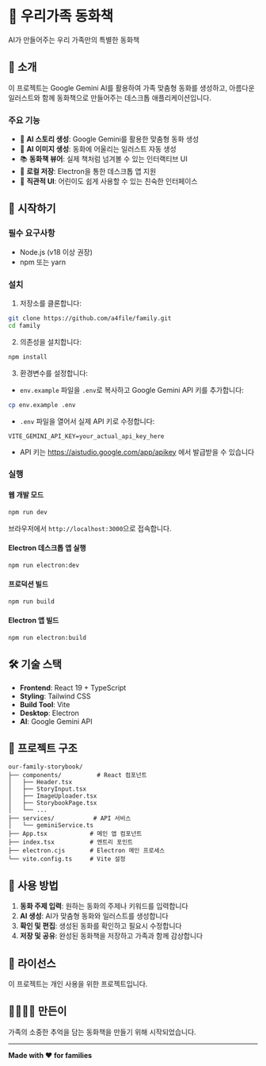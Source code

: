 # 🎨 우리가족 동화책

AI가 만들어주는 우리 가족만의 특별한 동화책

## 📖 소개

이 프로젝트는 Google Gemini AI를 활용하여 가족 맞춤형 동화를 생성하고, 아름다운 일러스트와 함께 동화책으로 만들어주는 데스크톱 애플리케이션입니다.

### 주요 기능

- 🤖 **AI 스토리 생성**: Google Gemini를 활용한 맞춤형 동화 생성
- 🎨 **AI 이미지 생성**: 동화에 어울리는 일러스트 자동 생성
- 📚 **동화책 뷰어**: 실제 책처럼 넘겨볼 수 있는 인터랙티브 UI
- 💾 **로컬 저장**: Electron을 통한 데스크톱 앱 지원
- 🎯 **직관적 UI**: 어린이도 쉽게 사용할 수 있는 친숙한 인터페이스

## 🚀 시작하기

### 필수 요구사항

- Node.js (v18 이상 권장)
- npm 또는 yarn

### 설치

1. 저장소를 클론합니다:
```bash
git clone https://github.com/a4file/family.git
cd family
```

2. 의존성을 설치합니다:
```bash
npm install
```

3. 환경변수를 설정합니다:
- `env.example` 파일을 `.env`로 복사하고 Google Gemini API 키를 추가합니다:
```bash
cp env.example .env
```
- `.env` 파일을 열어서 실제 API 키로 수정합니다:
```
VITE_GEMINI_API_KEY=your_actual_api_key_here
```
- API 키는 https://aistudio.google.com/app/apikey 에서 발급받을 수 있습니다

### 실행

#### 웹 개발 모드
```bash
npm run dev
```
브라우저에서 `http://localhost:3000`으로 접속합니다.

#### Electron 데스크톱 앱 실행
```bash
npm run electron:dev
```

#### 프로덕션 빌드
```bash
npm run build
```

#### Electron 앱 빌드
```bash
npm run electron:build
```

## 🛠️ 기술 스택

- **Frontend**: React 19 + TypeScript
- **Styling**: Tailwind CSS
- **Build Tool**: Vite
- **Desktop**: Electron
- **AI**: Google Gemini API

## 📂 프로젝트 구조

```
our-family-storybook/
├── components/          # React 컴포넌트
│   ├── Header.tsx
│   ├── StoryInput.tsx
│   ├── ImageUploader.tsx
│   ├── StorybookPage.tsx
│   └── ...
├── services/           # API 서비스
│   └── geminiService.ts
├── App.tsx            # 메인 앱 컴포넌트
├── index.tsx          # 엔트리 포인트
├── electron.cjs       # Electron 메인 프로세스
└── vite.config.ts     # Vite 설정
```

## 🎯 사용 방법

1. **동화 주제 입력**: 원하는 동화의 주제나 키워드를 입력합니다
2. **AI 생성**: AI가 맞춤형 동화와 일러스트를 생성합니다
3. **확인 및 편집**: 생성된 동화를 확인하고 필요시 수정합니다
4. **저장 및 공유**: 완성된 동화책을 저장하고 가족과 함께 감상합니다

## 📝 라이선스

이 프로젝트는 개인 사용을 위한 프로젝트입니다.

## 👨‍👩‍👧‍👦 만든이

가족의 소중한 추억을 담는 동화책을 만들기 위해 시작되었습니다.

---

**Made with ❤️ for families**

